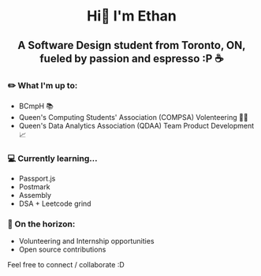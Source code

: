 # <p align="center">Hi👋  I'm Ethan</p>
## <p align="center">A Software Design student from Toronto, ON, fueled by passion and espresso :P ☕</p>

### ✏️ What I'm up to:

* BCmpH 📚
* Queen's Computing Students' Association (COMPSA) Volenteering 💜💛
* Queen's Data Analytics Association (QDAA) Team Product Development 📈
  
### 💻 Currently learning...

* Passport.js
* Postmark
* Assembly
* DSA + Leetcode grind

### 🔭 On the horizon:

* Volunteering and Internship opportunities
* Open source contributions


Feel free to connect / collaborate :D 

